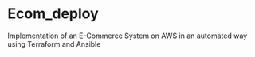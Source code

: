 # Ecom_deploy
Implementation of an E-Commerce System on AWS in an automated way using Terraform and Ansible
